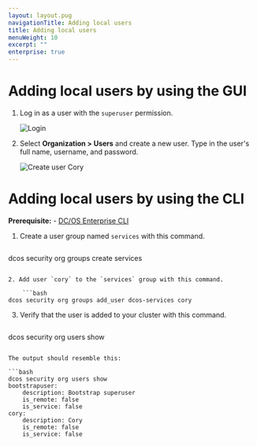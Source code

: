 ```yaml
---
layout: layout.pug
navigationTitle: Adding local users
title: Adding local users
menuWeight: 10
excerpt: ""
enterprise: true
---
```

# Adding local users by using the GUI

1. Log in as a user with the `superuser` permission.
    
    ![Login](/1.10/img/gui-installer-login-ee.gif)

2. Select **Organization > Users** and create a new user. Type in the user's full name, username, and password.
    
    ![Create user Cory](/1.10/img/service-group3.png)

# Adding local users by using the CLI

**Prerequisite:** - [DC/OS Enterprise CLI](/1.10/cli/enterprise-cli/)

1. Create a user group named `services` with this command.
    
    ```bash
dcos security org groups create services
```

2. Add user `cory` to the `services` group with this command.
    
    ```bash
dcos security org groups add_user dcos-services cory
```

3. Verify that the user is added to your cluster with this command.
    
    ```bash
dcos security org users show
```

The output should resemble this:

```bash
dcos security org users show
bootstrapuser:
    description: Bootstrap superuser
    is_remote: false
    is_service: false
cory:
    description: Cory
    is_remote: false
    is_service: false
```